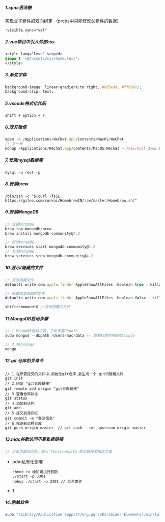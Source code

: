 ##### 1.sync语法糖

实现父子组件的双向绑定 （props中只能修改父组件的数据）

`:visible.sync="val"`

##### 2.vue项目中引入外部css

```css
<style lang='less' scoped>
@import '~@/assets/css/home.less';
</style>
```

##### 3.渐变字体

```css
background-image: linear-gradient(to right, #dd5e89, #f7bb97);
background-clip: text;
```

##### 5.vscode格式化代码

`shift + option + F`

##### 6.双开微信

```js
open -n /Applications/WeChat.app/Contents/MacOS/WeChat
// 另一种
nohup /Applications/WeChat.app/Contents/MacOS/WeChat > /dev/null 2>&1 &  双开微信
```

##### 7.登录mysql数据库

`mysql -u root -p`

##### 8.安装brew

```
/bin/zsh -c "$(curl -fsSL https://gitee.com/cunkai/HomebrewCN/raw/master/Homebrew.sh)"
```

##### 9.安装MongoDB

```js
// 安装MongoDB
brew tap mongodb/brew
brew install mongodb-community@4.2

// 启动MongoDB
brew services start mongodb-community@4.2
// 关闭MongoDB
brew services stop mongodb-community@4.2
```

##### 10.显示/隐藏的文件

```js
// 显示隐藏文件
defaults write com.apple.finder AppleShowAllFiles -boolean true ; killall Finder

// 隐藏原本隐藏的文件
defaults write com.apple.finder AppleShowAllFiles -boolean false ; killall Finder
```

```js
shift+command+G //显示隐藏的文件
```

##### 11.MongoDB启动步骤

```js
// 1.MongoDB启动之前，手动设置dbpath
sudo mongod --dbpath /Users/mac/data // 需要权限时前面加上sudo

// 2.执行mongo
mongo
```

##### 12.git 仓库相关命令

```
// 1.在所要提交的文件中,初始化git仓库,会生成一个.git的隐藏文件
git init 
// 2.绑定 "git仓库链接"
git remote add origin "git仓库链接"
// 3.查看仓库状态
git status
// 4.添加到队列
git add .
// 5.提交到暂存区
git commit -m "备注信息"
// 6.推送到远程仓库
git push origin master  // git push --set-upstream origin master
```

##### 13.mac谷歌访问不是私密链接

```js
// 点击页面空白处，输入`thisisunsafe`即可跳转至指定页面
```

- pdm私有化部署

  ```
  chmod +x 增加可执行权限
  ./start -p 3301
  nohup ./start -p 3301 // 后台常驻
  ```

- 1

##### 14.删除软件

```bash
sudo "/Library/Application Support/org.pqrs/Karabiner-Elements/uninstall.sh"
```

